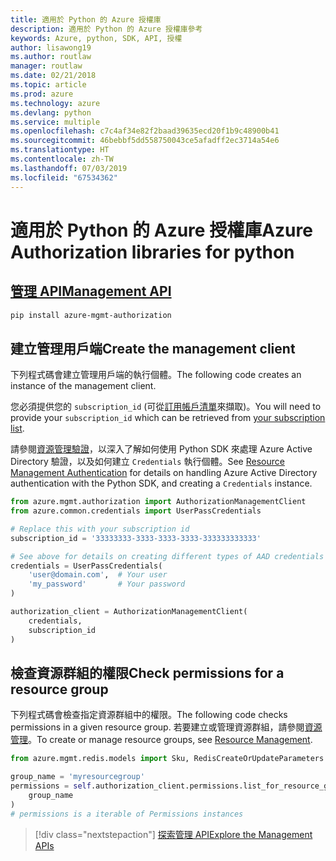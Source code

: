 ```yaml
---
title: 適用於 Python 的 Azure 授權庫
description: 適用於 Python 的 Azure 授權庫參考
keywords: Azure, python, SDK, API, 授權
author: lisawong19
ms.author: routlaw
manager: routlaw
ms.date: 02/21/2018
ms.topic: article
ms.prod: azure
ms.technology: azure
ms.devlang: python
ms.service: multiple
ms.openlocfilehash: c7c4af34e82f2baad39635ecd20f1b9c48900b41
ms.sourcegitcommit: 46bebbf5dd558750043ce5afadff2ec3714a54e6
ms.translationtype: HT
ms.contentlocale: zh-TW
ms.lasthandoff: 07/03/2019
ms.locfileid: "67534362"
---
```

# <a name="azure-authorization-libraries-for-python"></a><span data-ttu-id="abdf7-104">適用於 Python 的 Azure 授權庫</span><span class="sxs-lookup"><span data-stu-id="abdf7-104">Azure Authorization libraries for python</span></span>

## <a name="management-apipythonapioverviewazureauthorizationmanagement"></a>[<span data-ttu-id="abdf7-105">管理 API</span><span class="sxs-lookup"><span data-stu-id="abdf7-105">Management API</span></span>](/python/api/overview/azure/authorization/management)

```bash
pip install azure-mgmt-authorization
```

## <a name="create-the-management-client"></a><span data-ttu-id="abdf7-106">建立管理用戶端</span><span class="sxs-lookup"><span data-stu-id="abdf7-106">Create the management client</span></span>

<span data-ttu-id="abdf7-107">下列程式碼會建立管理用戶端的執行個體。</span><span class="sxs-lookup"><span data-stu-id="abdf7-107">The following code creates an instance of the management client.</span></span>

<span data-ttu-id="abdf7-108">您必須提供您的 ``subscription_id`` (可從[訂用帳戶清單](https://manage.windowsazure.com/#Workspaces/AdminTasks/SubscriptionMapping)來擷取)。</span><span class="sxs-lookup"><span data-stu-id="abdf7-108">You will need to provide your ``subscription_id`` which can be retrieved from [your subscription list](https://manage.windowsazure.com/#Workspaces/AdminTasks/SubscriptionMapping).</span></span>

<span data-ttu-id="abdf7-109">請參閱[資源管理驗證](/python/azure/python-sdk-azure-authenticate)，以深入了解如何使用 Python SDK 來處理 Azure Active Directory 驗證，以及如何建立 ``Credentials`` 執行個體。</span><span class="sxs-lookup"><span data-stu-id="abdf7-109">See [Resource Management Authentication](/python/azure/python-sdk-azure-authenticate) for details on handling Azure Active Directory authentication with the Python SDK, and creating a ``Credentials`` instance.</span></span>

```python
from azure.mgmt.authorization import AuthorizationManagementClient
from azure.common.credentials import UserPassCredentials

# Replace this with your subscription id
subscription_id = '33333333-3333-3333-3333-333333333333'

# See above for details on creating different types of AAD credentials
credentials = UserPassCredentials(
    'user@domain.com',  # Your user
    'my_password'       # Your password
)

authorization_client = AuthorizationManagementClient(
    credentials,
    subscription_id
)
```

## <a name="check-permissions-for-a-resource-group"></a><span data-ttu-id="abdf7-110">檢查資源群組的權限</span><span class="sxs-lookup"><span data-stu-id="abdf7-110">Check permissions for a resource group</span></span>

<span data-ttu-id="abdf7-111">下列程式碼會檢查指定資源群組中的權限。</span><span class="sxs-lookup"><span data-stu-id="abdf7-111">The following code checks permissions in a given resource group.</span></span> <span data-ttu-id="abdf7-112">若要建立或管理資源群組，請參閱[資源管理](/python/api/overview/azure/azure.mgmt.resource)。</span><span class="sxs-lookup"><span data-stu-id="abdf7-112">To create or manage resource groups, see [Resource Management](/python/api/overview/azure/azure.mgmt.resource).</span></span>

```python
from azure.mgmt.redis.models import Sku, RedisCreateOrUpdateParameters

group_name = 'myresourcegroup'
permissions = self.authorization_client.permissions.list_for_resource_group(
    group_name
)
# permissions is a iterable of Permissions instances
```

> [!div class="nextstepaction"]
> [<span data-ttu-id="abdf7-113">探索管理 API</span><span class="sxs-lookup"><span data-stu-id="abdf7-113">Explore the Management APIs</span></span>](/python/api/overview/azure/authorization/management)
